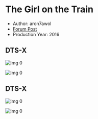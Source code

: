 # The Girl on the Train

* Author: aron7awol
* [Forum Post](https://www.avsforum.com/threads/bass-eq-for-filtered-movies.2995212/post-56753530)
* Production Year: 2016

## DTS-X

![img 0](https://i.imgur.com/XtnQQwp.jpg)

![img 0](https://i.imgur.com/2ebScNd.png)

## DTS-X

![img 0](https://i.imgur.com/XtnQQwp.jpg)

![img 0](https://i.imgur.com/2ebScNd.png)

